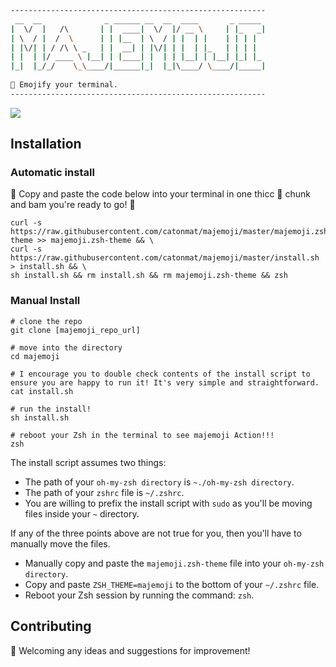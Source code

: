 ```sh
---------------------------------------------------------
 __  __              _ ______ __  __  ____       _ _____ 
|  \/  |   /\       | |  ____|  \/  |/ __ \     | |_   _|
| \  / |  /  \      | | |__  | \  / | |  | |    | | | |  
| |\/| | / /\ \ _   | |  __| | |\/| | |  | |_   | | | |  
| |  | |/ ____ \ |__| | |____| |  | | |__| | |__| |_| |_ 
|_|  |_/_/    \_\____/|______|_|  |_|\____/ \____/|_____|
                                                                                                                            
🍎 Emojify your terminal.                                     
---------------------------------------------------------                                                                     
```

<img src="http://g.recordit.co/Wjoy1k2yvT.gif"/>

## Installation
### Automatic install
🌈 Copy and paste the code below into your terminal in one thicc 🍑 chunk and bam you're ready to go! 🚀
```
curl -s https://raw.githubusercontent.com/catonmat/majemoji/master/majemoji.zsh-theme >> majemoji.zsh-theme && \
curl -s https://raw.githubusercontent.com/catonmat/majemoji/master/install.sh > install.sh && \
sh install.sh && rm install.sh && rm majemoji.zsh-theme && zsh
```

### Manual Install
```shell
# clone the repo
git clone [majemoji_repo_url]

# move into the directory
cd majemoji

# I encourage you to double check contents of the install script to ensure you are happy to run it! It's very simple and straightforward.
cat install.sh

# run the install!
sh install.sh

# reboot your Zsh in the terminal to see majemoji Action!!!
zsh
```

The install script assumes two things: 
* The path of your `oh-my-zsh directory` is `~./oh-my-zsh directory`.
* The path of your `zshrc` file is `~/.zshrc`.
* You are willing to prefix the install script with `sudo` as you'll be moving files inside your `~` directory.

If any of the three points above are not true for you, then you'll have to manually move the files.
* Manually copy and paste the `majemoji.zsh-theme` file into your `oh-my-zsh directory`.
* Copy and paste `ZSH_THEME=majemoji` to the bottom of your `~/.zshrc` file.
* Reboot your Zsh session by running the command: `zsh`.

## Contributing
🧠 Welcoming any ideas and suggestions for improvement! 

